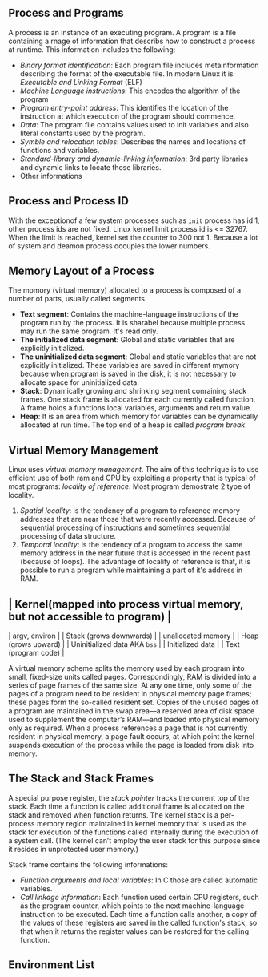 ## Process and Programs
A process is an instance of an executing program. 
A program is a file containing a rnage of information that describs how to construct a process at runtime. This information includes the following:
- *Binary format identification*: Each program file includes metainformation describing the format of the executable file. In modern Linux it is *Executable and Linking Format* (ELF)
- *Machine Language instructions*: This encodes the algorithm of the program
- *Program entry-point address*: This identifies the location of the instruction at which execution of the program should commence.
- *Data*: The program file contains values used to init variables and also literal constants used by the program.
- *Symble and relocation tables*: Describes the names and locations of functions and variables.
- *Standard-library and dynamic-linking information*: 3rd party libraries and dynamic links to locate those libraries.
- Other informations

## Process and Process ID
With the exceptionof a few system processes such as  `init` process has id 1, other process ids are not fixed. Linux kernel limit process id is <= 32767.
When the limit is reached, kernel set the counter to 300 not 1. Because a lot of system and deamon process occupies the lower numbers.

## Memory Layout of a Process
The momory (virtual memory) allocated to a process is composed of a number of parts, usually called segments.
- **Text segment**: Contains the machine-language instructions of the program run by the process. It is sharabel because multiple process may run the same program. It's read only.
- **The initialized data segment**: Global and static variables that are explicitly initialized.
- **The uninitialized data segment**: Global and static variables that are not explicitly initialized. These variables are saved in different mymory because when program is saved in the disk, it is not necessary to allocate space for uninitialized data.
- **Stack**: Dynamically growing and shrinking segment conraining stack frames. One stack frame is allocated for each currently called function. A frame holds a functions local variables, arguments and return value.
- **Heap**: It is an area from which memory for variables can be dynamically allocated at run time. The top end of a heap is called *program break*.

## Virtual Memory Management
Linux uses *virtual memory management*. The aim of this technique is to use efficient use of both ram and CPU by exploiting a property that is typical of most programs: *locality of reference*. Most program demostrate 2 type of locality.
1. *Spatial locality*: is the tendency of a program to reference memory addresses that are near those that were recently accessed. Because of sequential processing of instructions and sometimes sequential processing of data structure.
2. *Temporal locality*: is the tendency of a program to access the same memory address in the near future that is accessed in the recent past (because of loops).
The advantage of locality of reference is that, it is possible to run a program while maintaining a part of it's address in RAM.

| Kernel(mapped into process virtual memory, but not accessible to program) |
-----
| argv, environ |
| Stack (grows downwards) |
| unallocated memory |
| Heap (grows upward) |
| Uninitialized data AKA `bss` |
| Initialized data |
| Text (program code) |

A virtual memory scheme splits the memory used by each program into small, fixed-size units called pages. Correspondingly, RAM is divided into a series of page frames of the same size. At any one time, only some of the pages of a program need to be resident in physical memory page frames; these pages form the so-called resident set. Copies of the unused pages of a program are maintained in the swap area—a reserved area of disk space used to supplement the computer’s RAM—and loaded into physical memory only as required. When a process references a page that is not currently resident in physical memory, a page fault occurs, at which point the kernel suspends execution of the process while the page is loaded from disk into memory.

## The Stack and Stack Frames
A special purpose register, the *stack pointer* tracks the current top of the stack. Each time a function is called additional frame is allocated on the stack and removed when function returns.
The kernel stack is a per-process memory region maintained in kernel memory that is used as the stack for execution of the functions called internally during the execution of a system call. (The kernel can’t employ the user stack for this purpose since it resides in unprotected user memory.)

Stack frame contains the following informations:
- *Function arguments and local variables*: In C those are called automatic variables.
- *Call linkage information*: Each function used certain CPU registers, such as the program counter, which points to the next machine-language instruction to be executed. Each time a function calls another, a copy of the values of these registers are saved in the called function's stack, so that when it returns the register values can be restored for the calling function.

## Environment List